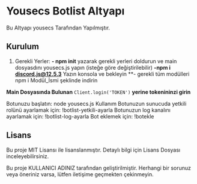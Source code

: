 # Yousecs Botlist Altyapı

Bu Altyapı yousecs Tarafından Yapılmıştır.
## Kurulum

1. Gerekli Yerler:
**- npm init** yazarak gerekli yerleri doldurun ve main dosyasdını yousecs.js yapın (isteğe göre değiştirilebilir)
**-npm i discord.js@12.5.3** Yazın konsola ve bekleyin
**- gerekli tüm modülleri npm i Modül_İsmi şeklinde indirin 
 
**Main Dosyasında Bulunan** ``Client.login('TOKEN')`` **yerine tokenininzi girin**

Botunuzu başlatın:
node yousecs.js
Kullanım
Botunuzun sunucuda yetkili rolünü ayarlamak için: !botlist-yetkili-ayarla <rolEtiketi>
Botunuzun log kanalını ayarlamak için: !botlist-log-ayarla <kanalEtiketi>
Bot eklemek için: !botekle <BotID> <Prefix>
## Lisans
Bu proje MIT Lisansı ile lisanslanmıştır. Detaylı bilgi için Lisans Dosyası inceleyebilirsiniz.

Bu proje KULLANICI ADINIZ tarafından geliştirilmiştir. Herhangi bir sorunuz veya öneriniz varsa, lütfen iletişime geçmekten çekinmeyin.

